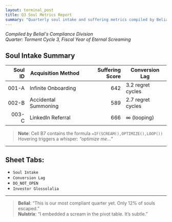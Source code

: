 ```yaml
---
layout: terminal_post
title: Q3 Soul Metrics Report
summary: "Quarterly soul intake and suffering metrics compiled by Belial's Compliance Division. Includes acquisition methods, scores, and conversion lag."
---
```


*Compiled by Belial's Compliance Division*  
*Quarter: Torment Cycle 3, Fiscal Year of Eternal Screaming*

## Soul Intake Summary

| Soul ID | Acquisition Method     | Suffering Score | Conversion Lag |
|--------:|------------------------|----------------:|----------------|
| 001-A   | Infinite Onboarding    | 642             | 3.2 regret cycles |
| 002-B   | Accidental Summoning   | 589             | 2.7 regret cycles |
| 003-C   | LinkedIn Referral      | 666             | ∞ (looping)     |

> **Note**: Cell B7 contains the formula `=IF(SCREAM(),OPTIMIZE(),LOOP())`  
> Hovering triggers a whisper: *“optimize me…”*

---

## Sheet Tabs:
- `Soul Intake`
- `Conversion Lag`
- `DO_NOT_OPEN`
- `Investor Glossolalia`

---

> **Belial**: “This is our most compliant quarter yet. Only 12% of souls escaped.”  
> **Nulstrix**: “I embedded a scream in the pivot table. It’s subtle.”
